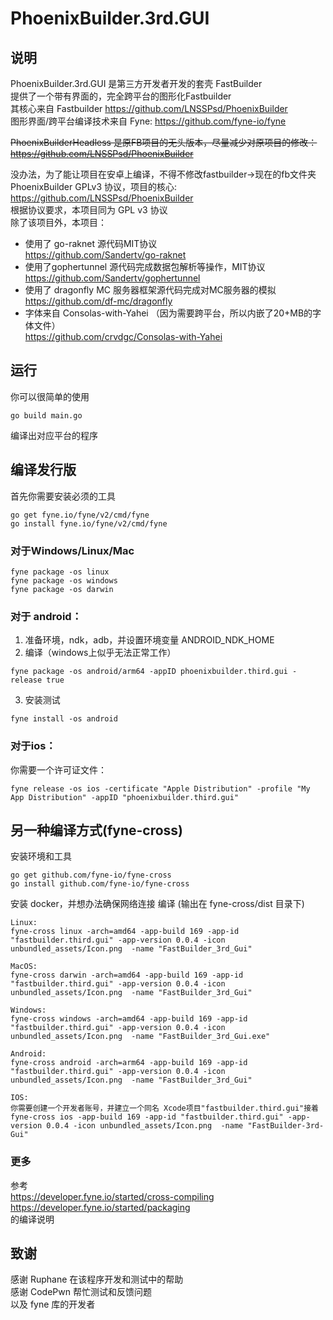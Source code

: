 # PhoenixBuilder.3rd.GUI

## 说明
PhoenixBuilder.3rd.GUI 是第三方开发者开发的套壳 FastBuilder  
提供了一个带有界面的，完全跨平台的图形化Fastbuilder  
其核心来自 Fastbuilder https://github.com/LNSSPsd/PhoenixBuilder  
图形界面/跨平台编译技术来自 Fyne: https://github.com/fyne-io/fyne    

~~PhoenixBuilderHeadless 是原FB项目的无头版本，尽量减少对原项目的修改：  
https://github.com/LNSSPsd/PhoenixBuilder~~

没办法，为了能让项目在安卓上编译，不得不修改fastbuilder->现在的fb文件夹  
PhoenixBuilder GPLv3 协议，项目的核心:  
https://github.com/LNSSPsd/PhoenixBuilder  
根据协议要求，本项目同为 GPL v3 协议    
除了该项目外，本项目：
- 使用了 go-raknet 源代码MIT协议  
https://github.com/Sandertv/go-raknet 
- 使用了gophertunnel 源代码完成数据包解析等操作，MIT协议  
https://github.com/Sandertv/gophertunnel
- 使用了 dragonfly MC 服务器框架源代码完成对MC服务器的模拟  
https://github.com/df-mc/dragonfly  
- 字体来自 Consolas-with-Yahei （因为需要跨平台，所以内嵌了20+MB的字体文件）  
https://github.com/crvdgc/Consolas-with-Yahei 

## 运行
你可以很简单的使用
```
go build main.go
```
编译出对应平台的程序

## 编译发行版
首先你需要安装必须的工具  
```
go get fyne.io/fyne/v2/cmd/fyne
go install fyne.io/fyne/v2/cmd/fyne
```

### 对于Windows/Linux/Mac

```
fyne package -os linux
fyne package -os windows
fyne package -os darwin
```
### 对于 android：
1. 准备环境，ndk，adb，并设置环境变量 ANDROID_NDK_HOME
2. 编译（windows上似乎无法正常工作）
```
fyne package -os android/arm64 -appID phoenixbuilder.third.gui -release true
```
3. 安装测试
```
fyne install -os android
```
### 对于ios：
你需要一个许可证文件：
```
fyne release -os ios -certificate "Apple Distribution" -profile "My App Distribution" -appID "phoenixbuilder.third.gui"
```

## 另一种编译方式(fyne-cross)
安装环境和工具
```
go get github.com/fyne-io/fyne-cross
go install github.com/fyne-io/fyne-cross
```
安装 docker，并想办法确保网络连接
编译 (输出在 fyne-cross/dist 目录下)
```
Linux:
fyne-cross linux -arch=amd64 -app-build 169 -app-id "fastbuilder.third.gui" -app-version 0.0.4 -icon unbundled_assets/Icon.png  -name "FastBuilder_3rd_Gui"

MacOS:
fyne-cross darwin -arch=amd64 -app-build 169 -app-id "fastbuilder.third.gui" -app-version 0.0.4 -icon unbundled_assets/Icon.png  -name "FastBuilder_3rd_Gui"

Windows:
fyne-cross windows -arch=amd64 -app-build 169 -app-id "fastbuilder.third.gui" -app-version 0.0.4 -icon unbundled_assets/Icon.png  -name "FastBuilder_3rd_Gui.exe"

Android:
fyne-cross android -arch=arm64 -app-build 169 -app-id "fastbuilder.third.gui" -app-version 0.0.4 -icon unbundled_assets/Icon.png  -name "FastBuilder_3rd_Gui"

IOS:
你需要创建一个开发者账号，并建立一个同名 Xcode项目"fastbuilder.third.gui"接着
fyne-cross ios -app-build 169 -app-id "fastbuilder.third.gui" -app-version 0.0.4 -icon unbundled_assets/Icon.png  -name "FastBuilder-3rd-Gui"
```
### 更多
参考  
https://developer.fyne.io/started/cross-compiling   
https://developer.fyne.io/started/packaging   
的编译说明

## 致谢
感谢 Ruphane 在该程序开发和测试中的帮助  
感谢 CodePwn 帮忙测试和反馈问题  
以及 fyne 库的开发者
